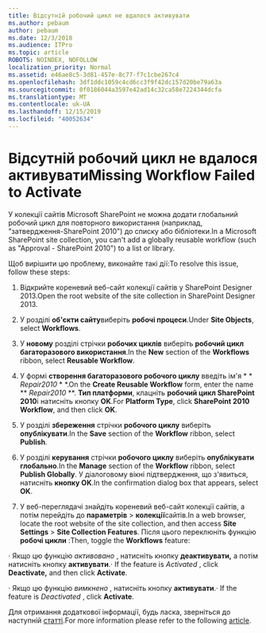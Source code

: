 ```yaml
---
title: Відсутній робочий цикл не вдалося активувати
ms.author: pebaum
author: pebaum
ms.date: 12/3/2018
ms.audience: ITPro
ms.topic: article
ROBOTS: NOINDEX, NOFOLLOW
localization_priority: Normal
ms.assetid: e46ae8c5-3d81-457e-8c77-f7c1cbe267c4
ms.openlocfilehash: 3df1ddc1059c4cd6cc3f9f42dc157d20be79a63a
ms.sourcegitcommit: 0f0186044a3597e42ad14c32ca58e7224344dcfa
ms.translationtype: MT
ms.contentlocale: uk-UA
ms.lasthandoff: 12/15/2019
ms.locfileid: "40052634"
---
```

# <a name="missing-workflow-failed-to-activate"></a><span data-ttu-id="22d61-102">Відсутній робочий цикл не вдалося активувати</span><span class="sxs-lookup"><span data-stu-id="22d61-102">Missing Workflow Failed to Activate</span></span>

<span data-ttu-id="22d61-103">У колекції сайтів Microsoft SharePoint не можна додати глобальний робочий цикл для повторного використання (наприклад, "затвердження-SharePoint 2010") до списку або бібліотеки.</span><span class="sxs-lookup"><span data-stu-id="22d61-103">In a Microsoft SharePoint site collection, you can't add a globally reusable workflow (such as "Approval - SharePoint 2010") to a list or library.</span></span>
  
<span data-ttu-id="22d61-104">Щоб вирішити цю проблему, виконайте такі дії:</span><span class="sxs-lookup"><span data-stu-id="22d61-104">To resolve this issue, follow these steps:</span></span> 
  
1. <span data-ttu-id="22d61-105">Відкрийте кореневий веб-сайт колекції сайтів у SharePoint Designer 2013.</span><span class="sxs-lookup"><span data-stu-id="22d61-105">Open the root website of the site collection in SharePoint Designer 2013.</span></span>
  
2. <span data-ttu-id="22d61-106">У розділі **об'єкти сайту**виберіть **робочі процеси**.</span><span class="sxs-lookup"><span data-stu-id="22d61-106">Under **Site Objects**, select **Workflows**.</span></span> 
  
3. <span data-ttu-id="22d61-107">У **новому** розділі стрічки **робочих циклів** виберіть **робочий цикл багаторазового використання**.</span><span class="sxs-lookup"><span data-stu-id="22d61-107">In the **New** section of the **Workflows** ribbon, select **Reusable Workflow**.</span></span> 
  
4. <span data-ttu-id="22d61-108">У формі **створення багаторазового робочого циклу** введіть ім'я \* \* *Repair2010* \* \*.</span><span class="sxs-lookup"><span data-stu-id="22d61-108">On the **Create Reusable Workflow** form, enter the name \*\* *Repair2010* \*\*.</span></span> <span data-ttu-id="22d61-109">**Тип платформи**, клацніть **робочий цикл SharePoint 2010**і натисніть кнопку **OK**.</span><span class="sxs-lookup"><span data-stu-id="22d61-109">For **Platform Type**, click **SharePoint 2010 Workflow**, and then click **OK**.</span></span> 
  
1. <span data-ttu-id="22d61-110">У розділі **збереження** стрічки **робочого циклу** виберіть **опублікувати**.</span><span class="sxs-lookup"><span data-stu-id="22d61-110">In the **Save** section of the **Workflow** ribbon, select **Publish**.</span></span> 
  
2. <span data-ttu-id="22d61-111">У розділі **керування** стрічки **робочого циклу** виберіть **опублікувати глобально**.</span><span class="sxs-lookup"><span data-stu-id="22d61-111">In the **Manage** section of the **Workflow** ribbon, select **Publish Globally**.</span></span> <span data-ttu-id="22d61-112">У діалоговому вікні підтвердження, що з'явиться, натисніть **кнопку OK**.</span><span class="sxs-lookup"><span data-stu-id="22d61-112">In the confirmation dialog box that appears, select **OK**.</span></span> 
  
3. <span data-ttu-id="22d61-113">У веб-переглядачі знайдіть кореневий веб-сайт колекції сайтів, а потім перейдіть до **параметрів** \> **колекції**сайтів.</span><span class="sxs-lookup"><span data-stu-id="22d61-113">In a web browser, locate the root website of the site collection, and then access **Site Settings** \> **Site Collection Features**.</span></span> <span data-ttu-id="22d61-114">Після цього переклюніть функцію **робочі цикли** :</span><span class="sxs-lookup"><span data-stu-id="22d61-114">Then, toggle the **Workflows** feature:</span></span> 
  
<span data-ttu-id="22d61-115">· Якщо цю функцію *активовано* , натисніть кнопку **деактивувати,** а потім натисніть кнопку **активувати**.</span><span class="sxs-lookup"><span data-stu-id="22d61-115">· If the feature is  *Activated*  , click **Deactivate,** and then click **Activate**.</span></span> 
  
<span data-ttu-id="22d61-116">· Якщо цю функцію *вимкнено* , натисніть кнопку **активувати**.</span><span class="sxs-lookup"><span data-stu-id="22d61-116">· If the feature is  *Deactivated*  , click **Activate**.</span></span> 
  
<span data-ttu-id="22d61-117">Для отримання додаткової інформації, будь ласка, зверніться до наступній [статті](https://go.microsoft.com/fwlink/?linkid=2047770&amp;clcid=0x409).</span><span class="sxs-lookup"><span data-stu-id="22d61-117">For more information please refer to the following [article](https://go.microsoft.com/fwlink/?linkid=2047770&amp;clcid=0x409).</span></span>
  

